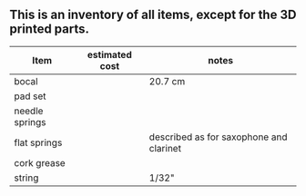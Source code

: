 ## This is an inventory of all items, except for the 3D printed parts.

|Item|estimated cost|notes|
|----|--------------|-----|
|bocal| |20.7 cm|
|pad set| | |
|needle springs| | |
|flat springs| |described as for saxophone and clarinet|
|cork grease| |
|string| |1/32"|

